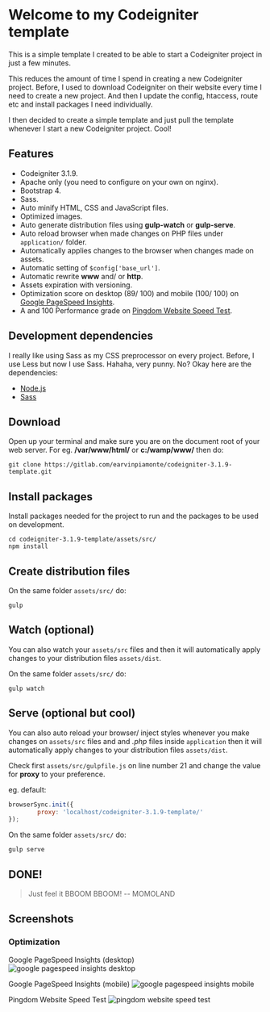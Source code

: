 # Welcome to my Codeigniter template

This is a simple template I created to be able to start a Codeigniter project in just a few minutes.

This reduces the amount of time I spend in creating a new Codeigniter project. Before, I used to download Codeigniter on their website every time I need to create a new project. And then I update the config, htaccess, route etc and install packages I need individually.

I then decided to create a simple template and just pull the template whenever I start a new Codeigniter project. Cool!

## Features
- Codeigniter 3.1.9.
- Apache only (you need to configure on your own on nginx).
- Bootstrap 4.
- Sass.
- Auto minify HTML, CSS and JavaScript files.
- Optimized images.
- Auto generate distribution files using **gulp-watch** or **gulp-serve**.
- Auto reload browser when made changes on PHP files under `application/` folder.
- Automatically applies changes to the browser when changes made on assets.
- Automatic setting of `$config['base_url']`.
- Automatic rewrite **www** and/ or **http**.
- Assets expiration with versioning.
- Optimization score on desktop (89/ 100) and mobile (100/ 100) on [Google PageSpeed Insights](https://developers.google.com/speed/pagespeed/insights/?url=http%3A%2F%2Fcodeigniter-3.1.9-template.earvinpiamonte.com).
- A and 100 Performance grade on [Pingdom Website Speed Test](https://tools.pingdom.com/#!/cUsx85/http://codeigniter-3.1.9-template.earvinpiamonte.com/).

## Development dependencies
I really like using Sass as my CSS preprocessor on every project. Before, I use Less but now I use Sass. Hahaha, very punny. No? Okay here are the dependencies:
- [Node.js](https://nodejs.org/en/)
- [Sass](http://sass-lang.com/install)

## Download
Open up your terminal and make sure you are on the document root of your web server. For eg. **/var/www/html/** or **c:/wamp/www/** then do:
```
git clone https://gitlab.com/earvinpiamonte/codeigniter-3.1.9-template.git
```

## Install packages

Install packages needed for the project to run and the packages to be used on development.

```
cd codeigniter-3.1.9-template/assets/src/
npm install
```

## Create distribution files

On the same folder `assets/src/` do:

```
gulp
```

## Watch (optional)

You can also watch your `assets/src` files and then it will automatically apply changes to your distribution files `assets/dist`.

On the same folder `assets/src/` do:

```
gulp watch
```

## Serve (optional but cool)

You can also auto reload your browser/ inject styles whenever you make changes on  `assets/src` files and and *.php* files inside `application` then it will automatically apply changes to your distribution files `assets/dist`.

Check first `assets/src/gulpfile.js` on line number 21 and change the value for **proxy** to your preference.

eg. default:
```javascript
browserSync.init({
        proxy: 'localhost/codeigniter-3.1.9-template/'
});
```

On the same folder `assets/src/` do:

```
gulp serve
```

## DONE!
> Just feel it BBOOM BBOOM!
> -- MOMOLAND

## Screenshots

### Optimization
Google PageSpeed Insights (desktop)
![google pagespeed insights desktop](http://codeigniter-3.1.9-template.earvinpiamonte.com/assets/dist/images/screenshot-pagespeed-desktop.png)

Google PageSpeed Insights (mobile)
![google pagespeed insights mobile](http://codeigniter-3.1.9-template.earvinpiamonte.com/assets/dist/images/screenshot-pagespeed-mobile.png)

Pingdom Website Speed Test
![pingdom website speed test](http://codeigniter-3.1.9-template.earvinpiamonte.com/assets/dist/images/screenshot-pingdom-speed-test.png)
